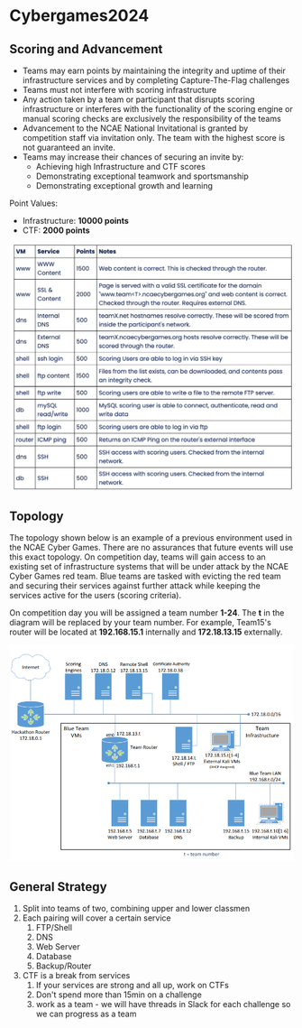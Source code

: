 # Cybergames2024

## Scoring and Advancement 

- Teams may earn points by maintaining the integrity and uptime of their infrastructure services and by completing Capture-The-Flag challenges
- Teams must not interfere with scoring infrastructure
- Any action taken by a team or participant that disrupts scoring infrastructure or interferes with the functionality of the scoring engine or manual scoring checks are exclusively the responsibility of the teams
- Advancement to the NCAE National Invitational is granted by competition staff via invitation only. The team with the highest score is not guaranteed an invite. 
- Teams may increase their chances of securing an invite by:
    - Achieving high Infrastructure and CTF scores
    - Demonstrating exceptional teamwork and sportsmanship
    - Demonstrating exceptional growth and learning   

Point Values:
- Infrastructure: **10000 points**
- CTF: **2000 points**

![points](cyberPoints.png)

## Topology 

The topology shown below is an example of a previous environment used in the NCAE Cyber Games. There are no assurances that future events will use this exact topology. On competition day, teams will gain access to an existing set of infrastructure systems that will be under attack by the NCAE Cyber Games red team. Blue teams are tasked with evicting the red team and securing their services against further attack while keeping the services active for the users (scoring criteria).

On competition day you will be assigned a team number **1-24**. The **t** in the diagram will be replaced by your team number. For example, Team15's router will be located at **192.168.15.1** internally and **172.18.13.15** externally.

![topologyExample](cyberTopology.png)


## General Strategy 

1. Split into teams of two, combining upper and lower classmen 
2. Each pairing will cover a certain service
    1. FTP/Shell
    2. DNS
    3. Web Server
    4. Database
    5. Backup/Router
3. CTF is a break from services
    1. If your services are strong and all up, work on CTFs
    2. Don't spend more than 15min on a challenge 
    3. work as a team - we will have threads in Slack for each challenge so we can progress as a team